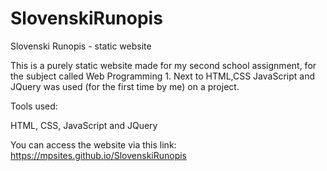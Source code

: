 # SlovenskiRunopis
Slovenski Runopis - static website

This is a purely static website made for my second school assignment, for the subject called Web Programming 1. Next to HTML,CSS JavaScript and JQuery was used (for the first time by me) on a project.

Tools used:

HTML, CSS, JavaScript and JQuery

You can access the website via this link:<br/>
https://mpsites.github.io/SlovenskiRunopis
